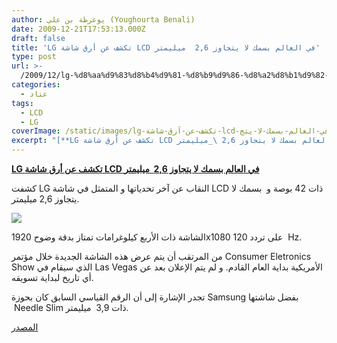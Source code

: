 ```yaml
---
author: يوغرطة بن علي (Youghourta Benali)
date: 2009-12-21T17:53:13.000Z
draft: false
title: 'LG تكشف عن أرق شاشة LCD في العالم بسمك لا يتجاوز 2,6  ميليمتر'
type: post
url: >-
  /2009/12/lg-%d8%aa%d9%83%d8%b4%d9%81-%d8%b9%d9%86-%d8%a2%d8%b1%d9%82-%d8%b4%d8%a7%d8%b4%d8%a9-lcd-%d9%81%d9%8a-%d8%a7%d9%84%d8%b9%d8%a7%d9%84%d9%85-%d8%a8%d8%b3%d9%85%d9%83-%d9%84%d8%a7-%d9%8a%d8%aa%d8%ac/
categories:
  - عتاد
tags:
  - LCD
  - LG
coverImage: /static/images/lg-تكشف-عن-آرق-شاشة-lcd-في-العالم-بسمك-لا-يتج/Lg_LCD.jpg
excerpt: "[**LG تكشف عن أرق شاشة LCD في العالم بسمك لا يتجاوز 2,6 \_ميليمتر**](https://www.it-scoop.com/2009/12/lg-%d8%aa%d9%83%d8%b4%d9%81-%d8%b9%d9%86-%d8%a2%d8%b1%d9%82-%d8%b4%d8%a7%d8%b4%d8%a9-lcd-%d9%81%d9%8a-%d8%a7%d9%84%d8%b9%d8%a7%d9%84%d9%85-%d8%a8%d8%b3%d9%85%d9%83-%d9%84%d8%a7-%d9%8a%d8%aa%d8%ac/)\n\nكشفت LG النقاب عن آخر تحدياتها و المتمثل في شاشة LCD ذات 42 بوصة و\_ بسمك لا يتجاوز 2,6 ميليمتر.\n\n\n\nالشاشة ذات الأربع كيلوغرامات تمتاز بدقة وضوح 1920x1080 على"
---
```

[**LG تكشف عن أرق شاشة LCD في العالم بسمك لا يتجاوز 2,6  ميليمتر**](https://www.it-scoop.com/2009/12/lg-%d8%aa%d9%83%d8%b4%d9%81-%d8%b9%d9%86-%d8%a2%d8%b1%d9%82-%d8%b4%d8%a7%d8%b4%d8%a9-lcd-%d9%81%d9%8a-%d8%a7%d9%84%d8%b9%d8%a7%d9%84%d9%85-%d8%a8%d8%b3%d9%85%d9%83-%d9%84%d8%a7-%d9%8a%d8%aa%d8%ac/)

كشفت LG النقاب عن آخر تحدياتها و المتمثل في شاشة LCD ذات 42 بوصة و  بسمك لا يتجاوز 2,6 ميليمتر.

![](/static/images/lg-تكشف-عن-آرق-شاشة-lcd-في-العالم-بسمك-لا-يتج/Lg_LCD.jpg)

الشاشة ذات الأربع كيلوغرامات تمتاز بدقة وضوح 1920x1080 على تردد 120  Hz.

من المرتقب أن يتم عرض هذه الشاشة الجديدة خلال مؤتمر Consumer Eletronics Show الذي سيقام في Las Vegas الأمريكية بداية العام القادم. و لم يتم الإعلان بعد عن أي تاريخ لبداية تسويقه.

تجدر الإشارة إلى أن الرقم القياسي السابق كان بحوزة Samsung بفضل شاشتها   Needle Slim ذات 3,9  ميليمتر.

[المصدر](http://lg.co.kr/press/lgnews/news/news_view.jsp?press_no=13752)
